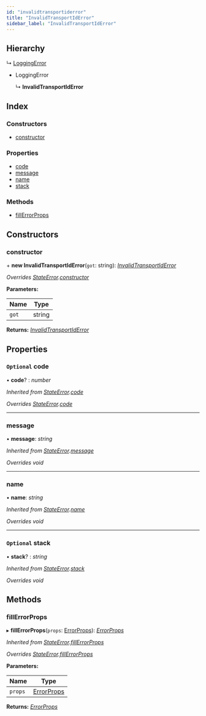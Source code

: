 ```yaml
---
id: "invalidtransportiderror"
title: "InvalidTransportIdError"
sidebar_label: "InvalidTransportIdError"
---
```


## Hierarchy

  ↳ [LoggingError](loggingerror.md)

* LoggingError

  ↳ **InvalidTransportIdError**

## Index

### Constructors

* [constructor](invalidtransportiderror.md#constructor)

### Properties

* [code](invalidtransportiderror.md#optional-code)
* [message](invalidtransportiderror.md#message)
* [name](invalidtransportiderror.md#name)
* [stack](invalidtransportiderror.md#optional-stack)

### Methods

* [fillErrorProps](invalidtransportiderror.md#fillerrorprops)

## Constructors

###  constructor

\+ **new InvalidTransportIdError**(`got`: string): *[InvalidTransportIdError](invalidtransportiderror.md)*

*Overrides [StateError](stateerror.md).[constructor](stateerror.md#constructor)*

**Parameters:**

Name | Type |
------ | ------ |
`got` | string |

**Returns:** *[InvalidTransportIdError](invalidtransportiderror.md)*

## Properties

### `Optional` code

• **code**? : *number*

*Inherited from [StateError](stateerror.md).[code](stateerror.md#optional-code)*

*Overrides [StateError](stateerror.md).[code](stateerror.md#optional-code)*

___

###  message

• **message**: *string*

*Inherited from [StateError](stateerror.md).[message](stateerror.md#message)*

*Overrides void*

___

###  name

• **name**: *string*

*Inherited from [StateError](stateerror.md).[name](stateerror.md#name)*

*Overrides void*

___

### `Optional` stack

• **stack**? : *string*

*Inherited from [StateError](stateerror.md).[stack](stateerror.md#optional-stack)*

*Overrides void*

## Methods

###  fillErrorProps

▸ **fillErrorProps**(`props`: [ErrorProps](../modules/types.md#errorprops)): *[ErrorProps](../modules/types.md#errorprops)*

*Inherited from [StateError](stateerror.md).[fillErrorProps](stateerror.md#fillerrorprops)*

*Overrides [StateError](stateerror.md).[fillErrorProps](stateerror.md#fillerrorprops)*

**Parameters:**

Name | Type |
------ | ------ |
`props` | [ErrorProps](../modules/types.md#errorprops) |

**Returns:** *[ErrorProps](../modules/types.md#errorprops)*
